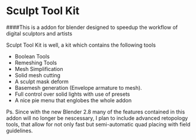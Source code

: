 # Sculpt Tool Kit
####This is a addon for blender designed to speedup the workflow of digital sculptors and artists

Sculpt Tool Kit is well, a kit which contains the following tools

* Boolean Tools
* Remeshing Tools
* Mesh Simplification
* Solid mesh cutting
* A sculpt mask deform
* Basemesh generation (Envelope armature to mesh).
* Full control over solid lights with use of presets
* A nice pie menu that englobes the whole addon

Ps.
Since with the new Blender 2.8 many of the features contained in this addon will no longer be nescessary, I plan to include advanced retopology tools, that allow for not only fast but semi-automatic quad placing with field guidelines.